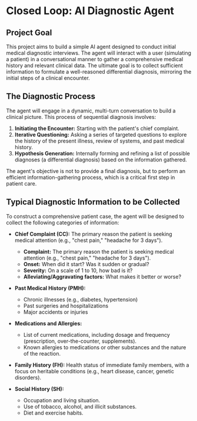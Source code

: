 # Closed Loop: AI Diagnostic Agent

## Project Goal

This project aims to build a simple AI agent designed to conduct initial medical diagnostic interviews. The agent will interact with a user (simulating a patient) in a conversational manner to gather a comprehensive medical history and relevant clinical data. The ultimate goal is to collect sufficient information to formulate a well-reasoned differential diagnosis, mirroring the initial steps of a clinical encounter.


## The Diagnostic Process

The agent will engage in a dynamic, multi-turn conversation to build a clinical picture. This process of sequential diagnosis involves:

1.  **Initiating the Encounter:** Starting with the patient's chief complaint.
2.  **Iterative Questioning:** Asking a series of targeted questions to explore the history of the present illness, review of systems, and past medical history.
3.  **Hypothesis Generation:** Internally forming and refining a list of possible diagnoses (a differential diagnosis) based on the information gathered.

The agent's objective is not to provide a final diagnosis, but to perform an efficient information-gathering process, which is a critical first step in patient care.

## Typical Diagnostic Information to be Collected

To construct a comprehensive patient case, the agent will be designed to collect the following categories of information:

- **Chief Complaint (CC):** The primary reason the patient is seeking medical attention (e.g., "chest pain," "headache for 3 days").
  - **Complaint:** The primary reason the patient is seeking medical attention (e.g., "chest pain," "headache for 3 days").
  - **Onset:** When did it start? Was it sudden or gradual?
  - **Severity:** On a scale of 1 to 10, how bad is it?
  - **Alleviating/Aggravating factors:** What makes it better or worse?

- **Past Medical History (PMH):**

  - Chronic illnesses (e.g., diabetes, hypertension)
  - Past surgeries and hospitalizations
  - Major accidents or injuries

- **Medications and Allergies:**

  - List of current medications, including dosage and frequency (prescription, over-the-counter, supplements).
  - Known allergies to medications or other substances and the nature of the reaction.

- **Family History (FH):** Health status of immediate family members, with a focus on heritable conditions (e.g., heart disease, cancer, genetic disorders).

- **Social History (SH):**

  - Occupation and living situation.
  - Use of tobacco, alcohol, and illicit substances.
  - Diet and exercise habits.
